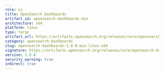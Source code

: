 ```yaml
---
role: ui
title: OpenSearch Dashboards
artifact_id: opensearch-dashboards-min
architecture: x64
platform: linux
type: targz
artifact_url: https://artifacts.opensearch.org/releases/core/opensearch-dashboards/1.0.0/opensearch-dashboards-min-1.0.0-linux-x64.tar.gz
category: opensearch-dashboards
slug: opensearch-dashboards-1.0.0-min-linux-x64
signature: https://artifacts.opensearch.org/releases/core/opensearch-dashboards/1.0.0/opensearch-dashboards-min-1.0.0-linux-x64.tar.gz.sig
version: 1.0.0
security_warning: true
indirect: true
---
```

